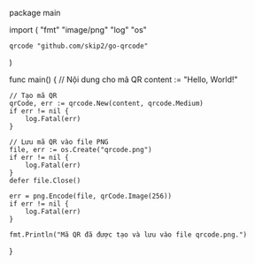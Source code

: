 package main

import (
	"fmt"
	"image/png"
	"log"
	"os"

	qrcode "github.com/skip2/go-qrcode"
)

func main() {
	// Nội dung cho mã QR
	content := "Hello, World!"

	// Tạo mã QR
	qrCode, err := qrcode.New(content, qrcode.Medium)
	if err != nil {
		log.Fatal(err)
	}

	// Lưu mã QR vào file PNG
	file, err := os.Create("qrcode.png")
	if err != nil {
		log.Fatal(err)
	}
	defer file.Close()

	err = png.Encode(file, qrCode.Image(256))
	if err != nil {
		log.Fatal(err)
	}

	fmt.Println("Mã QR đã được tạo và lưu vào file qrcode.png.")
}
